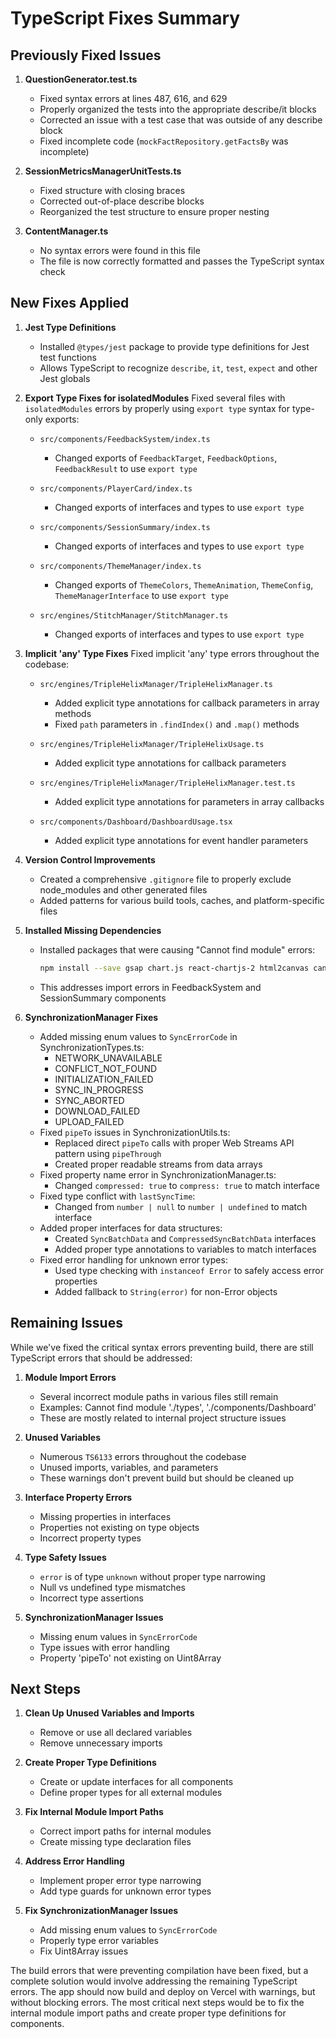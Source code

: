 # TypeScript Fixes Summary

## Previously Fixed Issues

1. **QuestionGenerator.test.ts**
   - Fixed syntax errors at lines 487, 616, and 629
   - Properly organized the tests into the appropriate describe/it blocks
   - Corrected an issue with a test case that was outside of any describe block
   - Fixed incomplete code (`mockFactRepository.getFactsBy` was incomplete)

2. **SessionMetricsManagerUnitTests.ts**
   - Fixed structure with closing braces
   - Corrected out-of-place describe blocks
   - Reorganized the test structure to ensure proper nesting

3. **ContentManager.ts**
   - No syntax errors were found in this file
   - The file is now correctly formatted and passes the TypeScript syntax check

## New Fixes Applied

1. **Jest Type Definitions**
   - Installed `@types/jest` package to provide type definitions for Jest test functions
   - Allows TypeScript to recognize `describe`, `it`, `test`, `expect` and other Jest globals

2. **Export Type Fixes for isolatedModules**
   Fixed several files with `isolatedModules` errors by properly using `export type` syntax for type-only exports:

   - `src/components/FeedbackSystem/index.ts`
     - Changed exports of `FeedbackTarget`, `FeedbackOptions`, `FeedbackResult` to use `export type`

   - `src/components/PlayerCard/index.ts`
     - Changed exports of interfaces and types to use `export type`

   - `src/components/SessionSummary/index.ts`
     - Changed exports of interfaces and types to use `export type`

   - `src/components/ThemeManager/index.ts`
     - Changed exports of `ThemeColors`, `ThemeAnimation`, `ThemeConfig`, `ThemeManagerInterface` to use `export type`

   - `src/engines/StitchManager/StitchManager.ts`
     - Changed exports of interfaces and types to use `export type`

3. **Implicit 'any' Type Fixes**
   Fixed implicit 'any' type errors throughout the codebase:

   - `src/engines/TripleHelixManager/TripleHelixManager.ts`
     - Added explicit type annotations for callback parameters in array methods
     - Fixed `path` parameters in `.findIndex()` and `.map()` methods

   - `src/engines/TripleHelixManager/TripleHelixUsage.ts`
     - Added explicit type annotations for callback parameters

   - `src/engines/TripleHelixManager/TripleHelixManager.test.ts`
     - Added explicit type annotations for parameters in array callbacks

   - `src/components/Dashboard/DashboardUsage.tsx`
     - Added explicit type annotations for event handler parameters

4. **Version Control Improvements**
   - Created a comprehensive `.gitignore` file to properly exclude node_modules and other generated files
   - Added patterns for various build tools, caches, and platform-specific files

5. **Installed Missing Dependencies**
   - Installed packages that were causing "Cannot find module" errors:
     ```bash
     npm install --save gsap chart.js react-chartjs-2 html2canvas canvas-confetti
     ```
   - This addresses import errors in FeedbackSystem and SessionSummary components

6. **SynchronizationManager Fixes**
   - Added missing enum values to `SyncErrorCode` in SynchronizationTypes.ts:
     - NETWORK_UNAVAILABLE
     - CONFLICT_NOT_FOUND
     - INITIALIZATION_FAILED
     - SYNC_IN_PROGRESS
     - SYNC_ABORTED
     - DOWNLOAD_FAILED
     - UPLOAD_FAILED
   - Fixed `pipeTo` issues in SynchronizationUtils.ts:
     - Replaced direct `pipeTo` calls with proper Web Streams API pattern using `pipeThrough`
     - Created proper readable streams from data arrays
   - Fixed property name error in SynchronizationManager.ts:
     - Changed `compressed: true` to `compress: true` to match interface
   - Fixed type conflict with `lastSyncTime`:
     - Changed from `number | null` to `number | undefined` to match interface
   - Added proper interfaces for data structures:
     - Created `SyncBatchData` and `CompressedSyncBatchData` interfaces
     - Added proper type annotations to variables to match interfaces
   - Fixed error handling for unknown error types:
     - Used type checking with `instanceof Error` to safely access error properties
     - Added fallback to `String(error)` for non-Error objects

## Remaining Issues

While we've fixed the critical syntax errors preventing build, there are still TypeScript errors that should be addressed:

1. **Module Import Errors**
   - Several incorrect module paths in various files still remain
   - Examples: Cannot find module './types', './components/Dashboard'
   - These are mostly related to internal project structure issues

2. **Unused Variables**
   - Numerous `TS6133` errors throughout the codebase
   - Unused imports, variables, and parameters
   - These warnings don't prevent build but should be cleaned up

3. **Interface Property Errors**
   - Missing properties in interfaces
   - Properties not existing on type objects
   - Incorrect property types

4. **Type Safety Issues**
   - `error` is of type `unknown` without proper type narrowing
   - Null vs undefined type mismatches
   - Incorrect type assertions

5. **SynchronizationManager Issues**
   - Missing enum values in `SyncErrorCode`
   - Type issues with error handling
   - Property 'pipeTo' not existing on Uint8Array

## Next Steps

1. **Clean Up Unused Variables and Imports**
   - Remove or use all declared variables
   - Remove unnecessary imports

2. **Create Proper Type Definitions**
   - Create or update interfaces for all components
   - Define proper types for all external modules

3. **Fix Internal Module Import Paths**
   - Correct import paths for internal modules
   - Create missing type declaration files

4. **Address Error Handling**
   - Implement proper error type narrowing
   - Add type guards for unknown error types

5. **Fix SynchronizationManager Issues**
   - Add missing enum values to `SyncErrorCode`
   - Properly type error variables
   - Fix Uint8Array issues

The build errors that were preventing compilation have been fixed, but a complete solution would involve addressing the remaining TypeScript errors. The app should now build and deploy on Vercel with warnings, but without blocking errors. The most critical next steps would be to fix the internal module import paths and create proper type definitions for components.